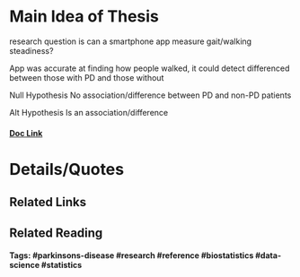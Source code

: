# Main Idea of Thesis

research question is can a smartphone app measure gait/walking steadiness?

App was accurate at finding how people walked, it could detect differenced between those with PD and those without

Null Hypothesis
No association/difference between PD and non-PD patients

Alt Hypothesis
Is an association/difference

#### [Doc Link](https://doi.org/10.1371/journal.pone.0141694)

# Details/Quotes


## Related Links

## Related Reading



#### Tags: #parkinsons-disease #research #reference #biostatistics #data-science #statistics 